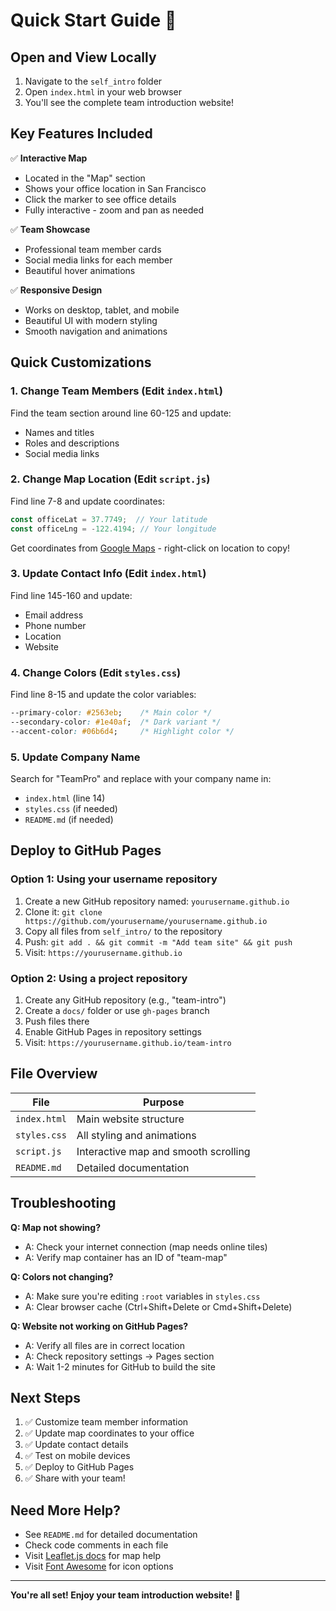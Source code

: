 # Quick Start Guide 🚀

## Open and View Locally

1. Navigate to the `self_intro` folder
2. Open `index.html` in your web browser
3. You'll see the complete team introduction website!

## Key Features Included

✅ **Interactive Map**
- Located in the "Map" section
- Shows your office location in San Francisco
- Click the marker to see office details
- Fully interactive - zoom and pan as needed

✅ **Team Showcase**
- Professional team member cards
- Social media links for each member
- Beautiful hover animations

✅ **Responsive Design**
- Works on desktop, tablet, and mobile
- Beautiful UI with modern styling
- Smooth navigation and animations

## Quick Customizations

### 1. Change Team Members (Edit `index.html`)

Find the team section around line 60-125 and update:
- Names and titles
- Roles and descriptions
- Social media links

### 2. Change Map Location (Edit `script.js`)

Find line 7-8 and update coordinates:
```javascript
const officeLat = 37.7749;  // Your latitude
const officeLng = -122.4194; // Your longitude
```

Get coordinates from [Google Maps](https://maps.google.com) - right-click on location to copy!

### 3. Update Contact Info (Edit `index.html`)

Find line 145-160 and update:
- Email address
- Phone number
- Location
- Website

### 4. Change Colors (Edit `styles.css`)

Find line 8-15 and update the color variables:
```css
--primary-color: #2563eb;    /* Main color */
--secondary-color: #1e40af;  /* Dark variant */
--accent-color: #06b6d4;     /* Highlight color */
```

### 5. Update Company Name

Search for "TeamPro" and replace with your company name in:
- `index.html` (line 14)
- `styles.css` (if needed)
- `README.md` (if needed)

## Deploy to GitHub Pages

### Option 1: Using your username repository

1. Create a new GitHub repository named: `yourusername.github.io`
2. Clone it: `git clone https://github.com/yourusername/yourusername.github.io`
3. Copy all files from `self_intro/` to the repository
4. Push: `git add . && git commit -m "Add team site" && git push`
5. Visit: `https://yourusername.github.io`

### Option 2: Using a project repository

1. Create any GitHub repository (e.g., "team-intro")
2. Create a `docs/` folder or use `gh-pages` branch
3. Push files there
4. Enable GitHub Pages in repository settings
5. Visit: `https://yourusername.github.io/team-intro`

## File Overview

| File | Purpose |
|------|---------|
| `index.html` | Main website structure |
| `styles.css` | All styling and animations |
| `script.js` | Interactive map and smooth scrolling |
| `README.md` | Detailed documentation |

## Troubleshooting

**Q: Map not showing?**
- A: Check your internet connection (map needs online tiles)
- A: Verify map container has an ID of "team-map"

**Q: Colors not changing?**
- A: Make sure you're editing `:root` variables in `styles.css`
- A: Clear browser cache (Ctrl+Shift+Delete or Cmd+Shift+Delete)

**Q: Website not working on GitHub Pages?**
- A: Verify all files are in correct location
- A: Check repository settings → Pages section
- A: Wait 1-2 minutes for GitHub to build the site

## Next Steps

1. ✅ Customize team member information
2. ✅ Update map coordinates to your office
3. ✅ Update contact details
4. ✅ Test on mobile devices
5. ✅ Deploy to GitHub Pages
6. ✅ Share with your team!

## Need More Help?

- See `README.md` for detailed documentation
- Check code comments in each file
- Visit [Leaflet.js docs](https://leafletjs.com/) for map help
- Visit [Font Awesome](https://fontawesome.com/icons) for icon options

---

**You're all set! Enjoy your team introduction website!** 🎉
